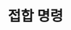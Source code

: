 ---
layout: default
title: 접합 명령
nav_order: 2
permalink: /docs/assemblies/joints/joint_command
parent: 접합
grand_parent: 조립품
---